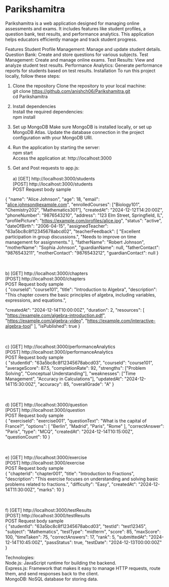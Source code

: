 # Parikshamitra

<p style="font size:50px;">Parikshamitra is a web application designed for managing online assessments and exams. It includes features like student profiles, a question bank, test results, and performance analytics. This application helps educators efficiently manage and track student progress.

Features
Student Profile Management: Manage and update student details.
Question Bank: Create and store questions for various subjects.
Test Management: Create and manage online exams.
Test Results: View and analyze student test results.
Performance Analytics: Generate performance reports for students based on test results.
Installation
To run this project locally, follow these steps:

1. Clone the repository
Clone the repository to your local machine:<br>
git clone https://github.com/anishch06/Parikshamitra.git<br>
cd Parikshamitra
2. Install dependencies<br>
Install the required dependencies:<br>npm install

3. Set up MongoDB
Make sure MongoDB is installed locally, or set up MongoDB Atlas. Update the database connection in the project configuration with your MongoDB URI.

4. Run the application by starting the server:<br>
 npm start<br>
Access the application at:
http://localhost:3000
5. Get and Post requests to app.js:
    <br><br>
  a)   [GET] http://localhost:3000/students<br>
      [POST] http://localhost:3000/students<br>
     POST Request body sample <br>
     
 {
  "name": "Alice Johnson",
  "age": 18,
  "email": "alice.johnson@example.com",
  "enrolledCourses": ["Biology101", "Chemistry202", "Mathematics301"],
  "createdAt": "2024-12-12T14:20:00Z",
  "phoneNumber": "9876543210",
  "address": "123 Elm Street, Springfield, IL",
  "profilePicture": "https://example.com/profiles/alice.jpg",
  "status": "active",
  "dateOfBirth": "2006-04-15",
  "assignedTeacher": "63a5bc8c8f12345678abcd02",
  "teacherFeedback": [
    "Excellent participation in group discussions.",
    "Needs to improve on time management for assignments."
  ],
  "fatherName": "Robert Johnson",
  "motherName": "Sophia Johnson",
  "guardianName": null,
  "fatherContact": "9876543211",
  "motherContact": "9876543212",
  "guardianContact": null
}

  <br><br>
  b)  [GET] http://localhost:3000/chapters<br>
    [POST] http://localhost:3000/chapters<br>
     POST Request body sample<br>
 {
  "courseId": "course101",
  "title": "Introduction to Algebra",
  "description": "This chapter covers the basic principles of algebra, including variables, expressions, and equations.",
  
  "createdAt": "2024-12-14T10:00:00Z",
  "duration": 2,
  "resources": [
    "https://example.com/algebra-introduction.pdf",
    "https://example.com/algebra-video",
    "https://example.com/interactive-algebra-tool"
  ],
  "isPublished": true
}

<br><br>
  c) [GET] http://localhost:3000/performanceAnalytics<br>
    [POST] http://localhost:3000/performanceAnalytics<br>
     POST Request body sample<br>
 {
  "studentId": "63a5bc8c8f12345678abcd03",
  "courseId": "course101",
  "averageScore": 87.5,
  "completionRate": 92,
  "strengths": ["Problem Solving", "Conceptual Understanding"],
  "weaknesses": ["Time Management", "Accuracy in Calculations"],
  "updatedAt": "2024-12-14T15:30:00Z",
  "accuracy": 85,
  "overallGrade": "A"
}

 <br><br>
  d) [GET] http://localhost:3000/question<br>
    [POST] http://localhost:3000/question<br>
     POST Request body sample<br>
 {
  "exerciseId": "exercise001",
  "questionText": "What is the capital of France?",
  "options": [
  "Berlin",
    "Madrid",
    "Paris",
    "Rome"
  ],
  "correctAnswer": "Paris",
  "type": "MCQ",
  "createdAt": "2024-12-14T10:15:00Z",
  "questionCount": 10
}

 <br><br>
  e) [GET] http://localhost:3000/exercise<br>
    [POST] http://localhost:3000/exercise<br>
     POST Request body sample<br>
 {
  "chapterId": "chapter001",
  "title": "Introduction to Fractions",
  "description": "This exercise focuses on understanding and solving basic problems related to fractions.",
  "difficulty": "Easy",
  "createdAt": "2024-12-14T11:30:00Z",
  "marks": 10
}

   <br><br>
   f) [GET] http://localhost:3000/testResults<br>
      [POST] http://localhost:3000/testResults<br>
       POST Request body sample<br>
{
  "studentId": "63a5bc8c8f12345678abcd03",
  "testId": "test12345",
  "subject": "Mathematics",
  "testType": "midterm",
  "score": 85,
  "maxScore": 100,
  "timeTaken": 75,
  "correctAnswers": 17,
  "rank": 5,
  "submittedAt": "2024-12-14T10:45:00Z",
  "passStatus": true,
  "testDate": "2024-12-13T00:00:00Z"
}

   
Technologies:<br>
Node.js: JavaScript runtime for building the backend.<br>
Express.js: Framework that makes it easy to manage HTTP requests, route them, and send responses back to the client.<br>
MongoDB: NoSQL database for storing data.<br>
</p>




